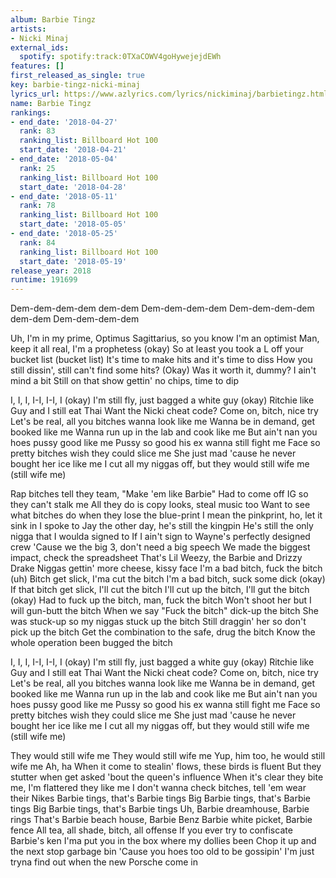 ```yaml
---
album: Barbie Tingz
artists:
- Nicki Minaj
external_ids:
  spotify: spotify:track:0TXaCOWV4goHywejejdEWh
features: []
first_released_as_single: true
key: barbie-tingz-nicki-minaj
lyrics_url: https://www.azlyrics.com/lyrics/nickiminaj/barbietingz.html
name: Barbie Tingz
rankings:
- end_date: '2018-04-27'
  rank: 83
  ranking_list: Billboard Hot 100
  start_date: '2018-04-21'
- end_date: '2018-05-04'
  rank: 25
  ranking_list: Billboard Hot 100
  start_date: '2018-04-28'
- end_date: '2018-05-11'
  rank: 78
  ranking_list: Billboard Hot 100
  start_date: '2018-05-05'
- end_date: '2018-05-25'
  rank: 84
  ranking_list: Billboard Hot 100
  start_date: '2018-05-19'
release_year: 2018
runtime: 191699
---
```

Dem-dem-dem-dem dem-dem
Dem-dem-dem-dem
Dem-dem-dem-dem dem-dem
Dem-dem-dem-dem

Uh, I'm in my prime, Optimus
Sagittarius, so you know I'm an optimist
Man, keep it all real, I'm a prophetess (okay)
So at least you took a L off your bucket list (bucket list)
It's time to make hits and it's time to diss
How you still dissin', still can't find some hits? (Okay)
Was it worth it, dummy? I ain't mind a bit
Still on that show gettin' no chips, time to dip

I, I, I, I-I, I-I, I (okay)
I'm still fly, just bagged a white guy (okay)
Ritchie like Guy and I still eat Thai
Want the Nicki cheat code? Come on, bitch, nice try
Let's be real, all you bitches wanna look like me
Wanna be in demand, get booked like me
Wanna run up in the lab and cook like me
But ain't nan you hoes pussy good like me
Pussy so good his ex wanna still fight me
Face so pretty bitches wish they could slice me
She just mad 'cause he never bought her ice like me
I cut all my niggas off, but they would still wife me (still wife me)

Rap bitches tell they team, "Make 'em like Barbie"
Had to come off IG so they can't stalk me
All they do is copy looks, steal music too
Want to see what bitches do when they lose the blue-print
I mean the pinkprint, ho, let it sink in
I spoke to Jay the other day, he's still the kingpin
He's still the only nigga that I woulda signed to
If I ain't sign to Wayne's perfectly designed crew
'Cause we the big 3, don't need a big speech
We made the biggest impact, check the spreadsheet
That's Lil Weezy, the Barbie and Drizzy Drake
Niggas gettin' more cheese, kissy face
I'm a bad bitch, fuck the bitch (uh)
Bitch get slick, I'ma cut the bitch
I'm a bad bitch, suck some dick (okay)
If that bitch get slick, I'll cut the bitch
I'll cut up the bitch, I'll gut the bitch (okay)
Had to fuck up the bitch, man, fuck the bitch
Won't shoot her but I will gun-butt the bitch
When we say "Fuck the bitch" dick-up the bitch
She was stuck-up so my niggas stuck up the bitch
Still draggin' her so don't pick up the bitch
Get the combination to the safe, drug the bitch
Know the whole operation been bugged the bitch

I, I, I, I-I, I-I, I (okay)
I'm still fly, just bagged a white guy (okay)
Ritchie like Guy and I still eat Thai
Want the Nicki cheat code? Come on, bitch, nice try
Let's be real, all you bitches wanna look like me
Wanna be in demand, get booked like me
Wanna run up in the lab and cook like me
But ain't nan you hoes pussy good like me
Pussy so good his ex wanna still fight me
Face so pretty bitches wish they could slice me
She just mad 'cause he never bought her ice like me
I cut all my niggas off, but they would still wife me (still wife me)

They would still wife me
They would still wife me
Yup, him too, he would still wife me
Ah, ha
When it come to stealin' flows, these birds is fluent
But they stutter when get asked 'bout the queen's influence
When it's clear they bite me, I'm flattered they like me
I don't wanna check bitches, tell 'em wear their Nikes
Barbie tings, that's Barbie tings
Big Barbie tings, that's Barbie tings
Big Barbie tings, that's Barbie tings
Uh, Barbie dreamhouse, Barbie rings
That's Barbie beach house, Barbie Benz
Barbie white picket, Barbie fence
All tea, all shade, bitch, all offense
If you ever try to confiscate Barbie's ken
I'ma put you in the box where my dollies been
Chop it up and the next stop garbage bin
'Cause you hoes too old to be gossipin'
I'm just tryna find out when the new Porsche come in
